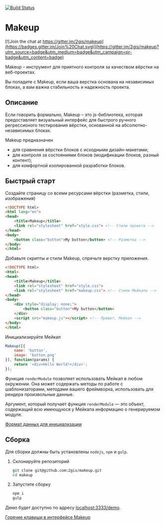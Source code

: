 [![Build Status](https://travis-ci.org/2gis/makeup.svg)](https://travis-ci.org/2gis/makeup)

# Makeup

[![Join the chat at https://gitter.im/2gis/makeup](https://badges.gitter.im/Join%20Chat.svg)](https://gitter.im/2gis/makeup?utm_source=badge&utm_medium=badge&utm_campaign=pr-badge&utm_content=badge)

Makeup – инструмент для приятного контроля за качеством вёрстки на веб-проектах.

Вы поладите с Makeup, если ваша верстка основана на независимых блоках, а вам важна стабильность и надежность проекта.

## Описание

Если говорить формально, Makeup – это js-библиотека, которая предоставляет визуальный интерфейс для быстрого ручного регрессионого тестирования вёрстки, основанной на абсолютно-независимых блоках.

Makeup предназначен

* для сравнения вёрстки блоков с исходными дизайн-макетами;
* для контроля за состояниями блоков (модификации блоков, разный контент);
* для комфортной изолированной разработки блоков.

## Быстрый старт

Создайте страницу со всеми ресурсами вёрстки (разметка, стили, изображения)

```html
<!DOCTYPE html>
<html lang="en">
<head>
    <title>Makeup</title>
    <link rel="stylesheet" href="style.css"> <!-- Стили проекта -->
</head>
<body>
    <button class="button">My button</button> <!-- Разметка -->
</body>
</html>
```

Добавьте скрипты и стили Makeup, спрячьте верстку приложения.

```html
<!DOCTYPE html>
<html>
<head>
    <title>Makeup</title>
    <link rel="stylesheet" href="style.css">
    <link rel="stylesheet" href="makeup.css"> <!-- Стили Мейкапа -->
</head>
<body>
    <div style="display: none;">
        <button class="button">My button</button>
    </div>
    <script src="makeup.js"></script> <!-- Привет, Мейкап -->
</body>
</html>
```

Инициализируйте Мейкап


```js
Makeup([{
    name: 'button',
    image: 'button.png'
}], function(params) {
    return '<div>Hello World!</div>';
});
```

Функция `renderModule` позволяет использовать Мейкап в любом окружении. Она может содержать методы по работе с шаблонизаторами, методами вашего фреймворка, использовать для рендера произвольные данные.

Аргумент, который получает функция `renderModule` — это объект, содержащий всю имеющуюся у Мейкапа информацию о генерируемом модуле.

[Формат данных для инициализации](docs/format.md)

## Сборка

Для сборки должны быть установлены `nodejs`, `npm` и `gulp`.

1. Склонируйте репозиторий

    ```bash
    git clone git@github.com:2gis/makeup.git
    cd makeup
    ```
2. Запустите сборку

    ```bash
    npm i
    gulp
    ```

Демо будет доступно по адресу [localhost:3333/demo](http://localhost:3333/demo).

[Горячие клавиши в интерфейсе Makeup](docs/keyboard.md)
